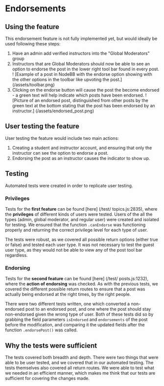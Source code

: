 # Endorsements

## Using the feature

This endorsement feature is not fully implemented yet, but would ideally be used following these steps:

1. Have an admin add verified instructors into the "Global
   Moderators" group
2. Instructors that are Global Moderators should now be able to
   see an option to endorse the post in the lower right tool bar
   found in every post.
   ! [Example of a post in NodeBB with the endorse option showing
   with the other options in the toolbar like upvoting the post.]
   (/assets/toolbar.png)
3. Clicking on the endorse button will cause the post the
   become endorsed - a green text will help indicate which posts
   have been endorsed.
   ! [Picture of an endorsed post, distinguished from other posts
   by the green text at the bottom stating that the post has been
   endorsed by an instructor.] (/assets/endorsed_post.png)

## User testing the feature

User testing the feature would include two main actions:

1. Creating a student and instructor account, and ensuring that
   only the instructor can see the option to endorse a post.
2. Endorsing the post as an instructor causes the indicator to
   show up.

## Testing

Automated tests were created in order to replicate user testing.

### Privileges

Tests for the **first feature** can be found [here] (/test/
topics.js:2835), where the **privileges** of different kinds of
users were tested. Users of the all the types (admin, global
moderator, and regular user) were created and isolated for
testing. We ensured that the function `.canEndorse` was
functioning properly and returning the correct privilege level
for each type of user.

The tests were robust, as we covered all possible return
options (either true or false) and tested each user type. It
was not necessary to test the guest user type, as they would
not be able to view any of the post tool bar regardless.

### Endorsing

Tests for the **second feature** can be found [here] (/test/
posts.js:1232), where the **action of endorsing** was checked.
As with the previous tests, we covered the different possible
return routes to ensure that a post was actually being endorsed
at the right times, by the right people.

There were two different tests written, one which converted a
non-endorsed post to an endorsed post, and one where the post
should stay non-endorsed given the wrong type of user. Both of
these tests did so by grabbing the field parameters
`isEndorsed` and `endorsements` of the post before the
modification, and comparing it the updated fields after the
function `.endorsePost()` was called.

## Why the tests were sufficient

The tests covered both breadth and depth. There were two things
that were able to be user tested, and we covered that in our
automated testing. The tests themselves also covered all return
routes. We were able to test what we needed in an efficient
manner, which makes me think that our tests are sufficient for
covering the changes made.

